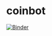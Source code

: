 # coinbot
[![Binder](https://mybinder.org/badge_logo.svg)](https://mybinder.org/v2/gh/pickysticks/coinbot.git/main)
